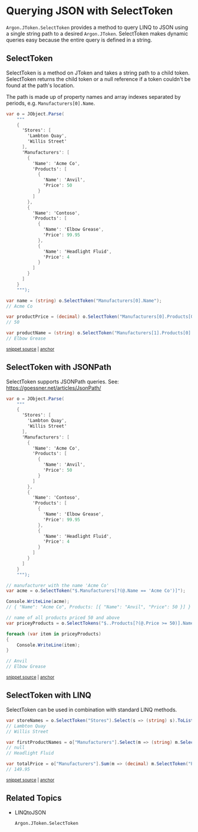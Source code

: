 # Querying JSON with SelectToken

`Argon.JToken.SelectToken` provides a method to query LINQ to JSON using a single string path to a desired `Argon.JToken`. SelectToken makes dynamic queries easy because the entire query is defined in a string.


## SelectToken

SelectToken is a method on JToken and takes a string path to a child token. SelectToken returns the child token or a null reference if a token couldn't be found at the path's location.

The path is made up of property names and array indexes separated by periods, e.g. `Manufacturers[0].Name`.

<!-- snippet: SelectTokenComplex -->
<a id='snippet-selecttokencomplex'></a>
```cs
var o = JObject.Parse(
    """
    {
      'Stores': [
        'Lambton Quay',
        'Willis Street'
      ],
      'Manufacturers': [
        {
          'Name': 'Acme Co',
          'Products': [
            {
              'Name': 'Anvil',
              'Price': 50
            }
          ]
        },
        {
          'Name': 'Contoso',
          'Products': [
            {
              'Name': 'Elbow Grease',
              'Price': 99.95
            },
            {
              'Name': 'Headlight Fluid',
              'Price': 4
            }
          ]
        }
      ]
    }
    """);

var name = (string) o.SelectToken("Manufacturers[0].Name");
// Acme Co

var productPrice = (decimal) o.SelectToken("Manufacturers[0].Products[0].Price");
// 50

var productName = (string) o.SelectToken("Manufacturers[1].Products[0].Name");
// Elbow Grease
```
<sup><a href='/src/ArgonTests/Documentation/LinqToJsonTests.cs#L450-L495' title='Snippet source file'>snippet source</a> | <a href='#snippet-selecttokencomplex' title='Start of snippet'>anchor</a></sup>
<!-- endSnippet -->


## SelectToken with JSONPath

SelectToken supports JSONPath queries. See: https://goessner.net/articles/JsonPath/

<!-- snippet: QueryJsonSelectTokenJsonPath -->
<a id='snippet-queryjsonselecttokenjsonpath'></a>
```cs
var o = JObject.Parse(
    """
    {
      'Stores': [
        'Lambton Quay',
        'Willis Street'
      ],
      'Manufacturers': [
        {
          'Name': 'Acme Co',
          'Products': [
            {
              'Name': 'Anvil',
              'Price': 50
            }
          ]
        },
        {
          'Name': 'Contoso',
          'Products': [
            {
              'Name': 'Elbow Grease',
              'Price': 99.95
            },
            {
              'Name': 'Headlight Fluid',
              'Price': 4
            }
          ]
        }
      ]
    }
    """);

// manufacturer with the name 'Acme Co'
var acme = o.SelectToken("$.Manufacturers[?(@.Name == 'Acme Co')]");

Console.WriteLine(acme);
// { "Name": "Acme Co", Products: [{ "Name": "Anvil", "Price": 50 }] }

// name of all products priced 50 and above
var priceyProducts = o.SelectTokens("$..Products[?(@.Price >= 50)].Name");

foreach (var item in priceyProducts)
{
    Console.WriteLine(item);
}

// Anvil
// Elbow Grease
```
<sup><a href='/src/ArgonTests/Documentation/Samples/JsonPath/QueryJsonSelectTokenJsonPath.cs#L11-L64' title='Snippet source file'>snippet source</a> | <a href='#snippet-queryjsonselecttokenjsonpath' title='Start of snippet'>anchor</a></sup>
<!-- endSnippet -->


## SelectToken with LINQ

SelectToken can be used in combination with standard LINQ methods.

<!-- snippet: SelectTokenLinq -->
<a id='snippet-selecttokenlinq'></a>
```cs
var storeNames = o.SelectToken("Stores").Select(s => (string) s).ToList();
// Lambton Quay
// Willis Street

var firstProductNames = o["Manufacturers"].Select(m => (string) m.SelectToken("Products[1].Name")).ToList();
// null
// Headlight Fluid

var totalPrice = o["Manufacturers"].Sum(m => (decimal) m.SelectToken("Products[0].Price"));
// 149.95
```
<sup><a href='/src/ArgonTests/Documentation/LinqToJsonTests.cs#L539-L552' title='Snippet source file'>snippet source</a> | <a href='#snippet-selecttokenlinq' title='Start of snippet'>anchor</a></sup>
<!-- endSnippet -->


## Related Topics

 * LINQtoJSON

      `Argon.JToken.SelectToken`
